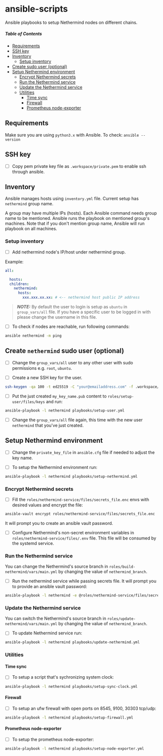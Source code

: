 # ansible-scripts
Ansible playbooks to setup Nethermind nodes on different chains.

##### Table of Contents
  * [Requirements](#requirements)
  * [SSH key](#ssh-key)
  * [Inventory](#inventory)
    + [Setup inventory](#setup-inventory)
  * [Create sudo user (optional)](#create-sudo-user-optional)
  * [Setup Nethermind environment](#setup-nethermind-environment)
    + [Encrypt Nethermind secrets](#encrypt-nethermind-secrets)
    + [Run the Nethermind service](#run-the-nethermind-service)
    + [Update the Nethermind service](#update-the-nethermind-service)
    + [Utilities](#utilities)
      - [Time sync](#time-sync)
      - [Firewall](#firewall)
      - [Prometheus node-exporter](#prometheus-node-exporter)

## Requirements
Make sure you are using `python3.x` with Ansible. To check: `ansible --version`

## SSH key
- [ ] Copy pem private key file as `.workspace/private.pem` to enable ssh through ansible.

## Inventory
Ansible manages hosts using `inventory.yml` file. Current setup has `nethermind` group name.

A group may have multiple IPs (hosts). Each Ansible command needs group name to be mentioned. Ansible runs the playbook on mentioned group's machines. Note that if you don't mention group name, Ansible will run playbook on all machines.

### Setup inventory

- [ ] Add nethermind node's IP/host under nethermind group.

Example:
```yml
all:

  hosts:
  children:
    nethermind:
      hosts:
        xxx.xxx.xx.xx: # <-- nethermind host public IP address
```

> **_NOTE:_** By default the user to login is setup as `ubuntu` in `group_vars/all` file. If you have a specific user to be logged in with please change the username in this file.

- [ ] To check if nodes are reachable, run following commands:

```bash
ansible nethermind -m ping
```

## Create `nethermind` sudo user (optional)

- [ ] Change the `group_vars/all` user to any other user with sudo permissions e.g. `root`, `ubuntu`.

- [ ] Create a new SSH key for the user.

```bash
ssh-keygen -qa 100 -t ed25519 -C "your@emailaddress.com" -f .workspace/my_key_name
```
- [ ] Put the just created `my_key_name.pub` content to `roles/setup-user/files/keys` and run:

```bash
ansible-playbook -l nethermind playbooks/setup-user.yml
```

- [ ] Change the `group_vars/all` file again, this time with the new user `nethermind` that you've just created.

## Setup Nethermind environment

- [ ] Change the `private_key_file` in `ansible.cfg` file if needed to adjust the key name.

- [ ] To setup the Nethermind environment run:

```bash
ansible-playbook -l nethermind playbooks/setup-nethermind.yml
```

### Encrypt Nethermind secrets

- [ ] Fill the `roles/nethermind-service/files/secrets_file.enc` envs with desired values and encrypt the file:

```bash
ansible-vault encrypt roles/nethermind-service/files/secrets_file.enc
```

It will prompt you to create an ansible vault password.

- [ ] Configure Nethermind's non-secret environment variables in `roles/nethermind-service/files/.env` file. This file will be consumed by the systemd service.

### Run the Nethermind service

You can change the Nethermind's source branch in `roles/build-nethermind/vars/main.yml` by changing the value of `nethermind_branch`.

- [ ] Run the nethermind service while passing secrets file. It will prompt you to provide an ansible vault password:

```bash
ansible-playbook -l nethermind -e @roles/nethermind-service/files/secrets_file.enc --ask-vault-pass playbooks/start-nethermind.yml
```

### Update the Nethermind service

You can switch the Nethermind's source branch in `roles/update-nethermind/vars/main.yml` by changing the value of `nethermind_branch`. 

- [ ] To update Nethermind service run:

```bash
ansible-playbook -l nethermind playbooks/update-nethermind.yml
```

### Utilities

#### Time sync

- [ ] To setup a script that's sychronizing system clock:

```bash
ansible-playbook -l nethermind playbooks/setup-sync-clock.yml
```

#### Firewall

- [ ] To setup an ufw firewall with open ports on 8545, 9100, 30303 tcp/udp:

```bash
ansible-playbook -l nethermind playbooks/setup-firewall.yml
```

#### Prometheus node-exporter

- [ ] To setup the prometheus node-exporter:

```bash
ansible-playbook -l nethermind playbooks/setup-node-exporter.yml
```
